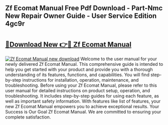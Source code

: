 ## Zf Ecomat Manual Free Pdf Download - Part-Nmc New Repair Owner Guide - User Service Edition 4gc9r

# <h2><a href="http://bc46136.oget.top/?id=Zf+Ecomat+Manual">🔗Download New 👉🔴 Zf Ecomat Manual</a></h2>

[![Zf Ecomat Manual new download](https://i.imgur.com/5g1atiW.png)](http://bc46136.oget.top/?id=Zf+Ecomat+Manual)
Welcome to the user manual for your newly delivered Zf Ecomat Manual. This comprehensive guide is intended to help you get started with your product and provide you with a thorough understanding of its features, functions, and capabilities. You will find step-by-step instructions for installation, operation, maintenance, and troubleshooting. Before using your Zf Ecomat Manual, please refer to this user manual for detailed instructions on product setup, operation, and troubleshooting. It includes step-by-step guides for using each feature, as well as important safety information. With features like list of features, your new Zf Ecomat Manual empowers you to achieve exceptional results. Your Success is Our Goal Zf Ecomat Manual. We are committed to ensuring your complete satisfaction.
